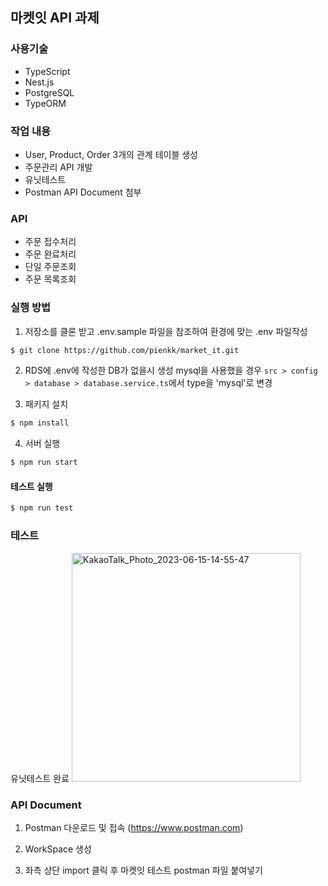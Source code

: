 ## 마켓잇 API 과제

### 사용기술

- TypeScript
- Nest.js
- PostgreSQL
- TypeORM

### 작업 내용

- User, Product, Order 3개의 관계 테이블 생성
- 주문관리 API 개발
- 유닛테스트
- Postman API Document 첨부

### API

- 주문 접수처리
- 주문 완료처리
- 단일 주문조회
- 주문 목록조회

### 실행 방법

1. 저장소를 클론 받고 .env.sample 파일을 참조하여 환경에 맞는 .env 파일작성

```bash
$ git clone https://github.com/pienkk/market_it.git
```

2. RDS에 .env에 작성한 DB가 없을시 생성 mysql을 사용했을 경우 `src > config > database > database.service.ts`에서 type을 'mysql'로 변경

3. 패키지 설치

```bash
$ npm install
```

4. 서버 실행

```bash
$ npm run start
```

#### 테스트 실행

```bash
$ npm run test
```


### 테스트

유닛테스트 완료
<img width="366" alt="KakaoTalk_Photo_2023-06-15-14-55-47" src="https://github.com/pienkk/market_it/assets/104005339/93937757-94a5-41a9-a54c-132777e1a000">


### API Document

1. Postman 다운로드 및 접속 (https://www.postman.com)

2. WorkSpace 생성

3. 좌측 상단 import 클릭 후 마켓잇 테스트 postman 파일 붙여넣기
